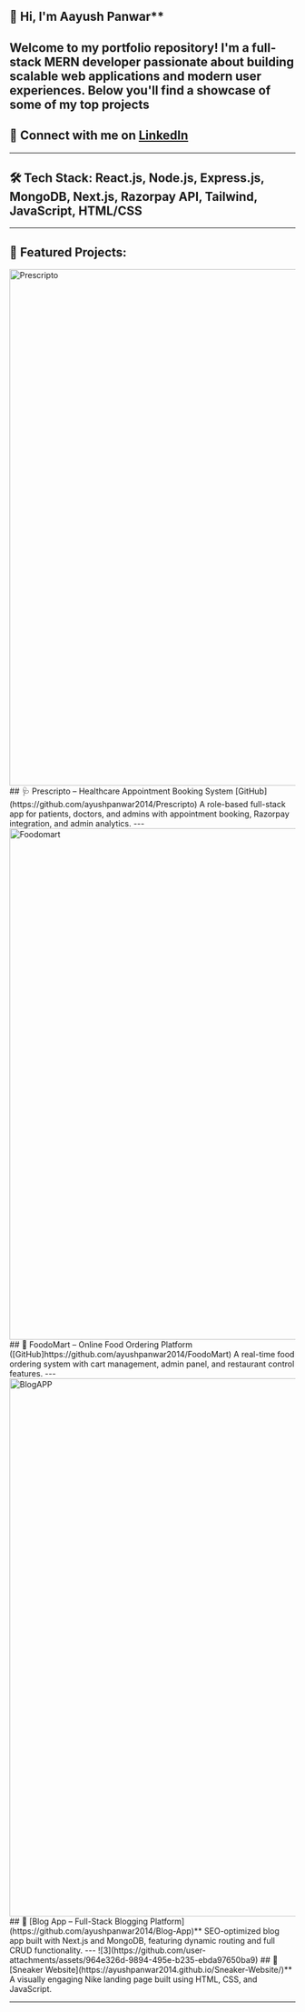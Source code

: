 
## 👋 Hi, I'm Aayush Panwar**
Welcome to my portfolio repository! I'm a full-stack MERN developer passionate about building scalable web applications and modern user experiences. Below you'll find a showcase of some of my top projects
---
## 🔗 Connect with me on [LinkedIn](https://www.linkedin.com/in/ayush-panwar-a21712189/)
____
## 🛠️ Tech Stack: React.js, Node.js, Express.js, MongoDB, Next.js, Razorpay API, Tailwind, JavaScript, HTML/CSS
---

## 🚀 Featured Projects:

<img width="1360" height="909" alt="Prescripto" src="https://github.com/user-attachments/assets/75b6926a-abfc-4d85-86a6-a746770b1c3c" />
## 🩺 Prescripto – Healthcare Appointment Booking System
[GitHub](https://github.com/ayushpanwar2014/Prescripto)
A role-based full-stack app for patients, doctors, and admins with appointment booking, Razorpay integration, and admin analytics.
---
<img width="1360" height="900" alt="Foodomart" src="https://github.com/user-attachments/assets/ee0479cf-9332-48ed-84a6-837407682c8e" />
## 🍔 FoodoMart – Online Food Ordering Platform 
([GitHub]https://github.com/ayushpanwar2014/FoodoMart)
A real-time food ordering system with cart management, admin panel, and restaurant control features.
---
<img width="1356" height="947" alt="BlogAPP" src="https://github.com/user-attachments/assets/06c2d1e2-2908-4f64-9e7d-c865e8b02438" />
## 📝 [Blog App – Full-Stack Blogging Platform](https://github.com/ayushpanwar2014/Blog-App)**
  SEO-optimized blog app built with Next.js and MongoDB, featuring dynamic routing and full CRUD functionality.
---
![3](https://github.com/user-attachments/assets/964e326d-9894-495e-b235-ebda97650ba9)
## 👟 [Sneaker Website](https://ayushpanwar2014.github.io/Sneaker-Website/)**
  A visually engaging Nike landing page built using HTML, CSS, and JavaScript.

---




